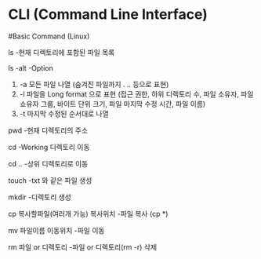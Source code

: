 # CLI (Command Line Interface)

#Basic Command (Linux)

ls
-현재 디렉토리에 포함된 파일 목록

ls -alt
-Option
1. \-a
모든 파일 나열 (숨겨진 파일까지 . .. 등으로 표현)
2. \-l
파일을 Long format 으로 표현 (접근 권한, 하위 디렉토리 수, 파일 소유자, 파일 쇼유자 그룹, 바이트 단위 크기, 파일 마지막 수정 시간, 파일 이름)
3. \-t
마지막 수정된 순서대로 나열

pwd
-현재 디렉토리의 주소

cd
-Working 디렉토리 이동

cd .. 
-상위 디렉토리로 이동

touch
-txt 와 같은 파일 생성

mkdir
-디렉토리 생성

cp 복사할파일(여러개 가능) 복사위치
-파일 복사 (cp *)

mv 파일이름 이동위치
-파일 이동

rm 파일 or 디렉토리
-파일 or 디렉토리(rm -r) 삭제 